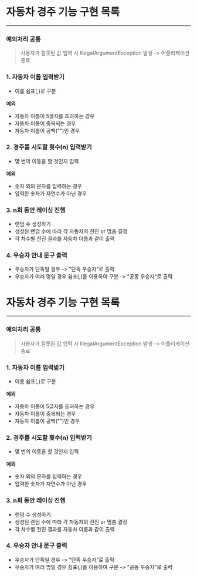 # 자동차 경주 기능 구현 목록

---
### 예외처리 공통
> 사용자가 잘못된 값 입력 시 IllegalArgumentException 발생 -> 어플리케이션 종료

### 1. 자동차 이름 입력받기
- 이름 쉼표(,)로 구분

**예외**

- 자동차 이름이 5글자를 초과하는 경우
- 자동차 이름이 중복되는 경우
- 자동차 이름이 공백("")인 경우

### 2. 경주를 시도할 횟수(n) 입력받기

- 몇 번의 이동을 할 것인지 입력

**예외**

- 숫자 외의 문자를 입력하는 경우
- 입력한 숫자가 자연수가 아닌 경우

### 3. n회 동안 레이싱 진행

- 랜덤 수 생성하기
- 생성된 랜덤 수에 따라 각 자동차의 전진 or 멈춤 결정
- 각 차수별 전진 결과를 자동차 이름과 같이 출력

### 4. 우승자 안내 문구 출력

- 우승자가 단독일 경우 -> "단독 우승자"로 출력
- 우승자가 여러 명일 경우 쉼표(,)를 이용하여 구분 -> "공동 우승자"로 출력
# 자동차 경주 기능 구현 목록

---
### 예외처리 공통
> 사용자가 잘못된 값 입력 시 IllegalArgumentException 발생 -> 어플리케이션 종료

### 1. 자동차 이름 입력받기
- 이름 쉼표(,)로 구분

**예외**

- 자동차 이름이 5글자를 초과하는 경우
- 자동차 이름이 중복되는 경우
- 자동차 이름이 공백("")인 경우

### 2. 경주를 시도할 횟수(n) 입력받기

- 몇 번의 이동을 할 것인지 입력

**예외**

- 숫자 외의 문자를 입력하는 경우
- 입력한 숫자가 자연수가 아닌 경우

### 3. n회 동안 레이싱 진행

- 랜덤 수 생성하기
- 생성된 랜덤 수에 따라 각 자동차의 전진 or 멈춤 결정
- 각 차수별 전진 결과를 자동차 이름과 같이 출력

### 4. 우승자 안내 문구 출력

- 우승자가 단독일 경우 -> "단독 우승자"로 출력
- 우승자가 여러 명일 경우 쉼표(,)를 이용하여 구분 -> "공동 우승자"로 출력
